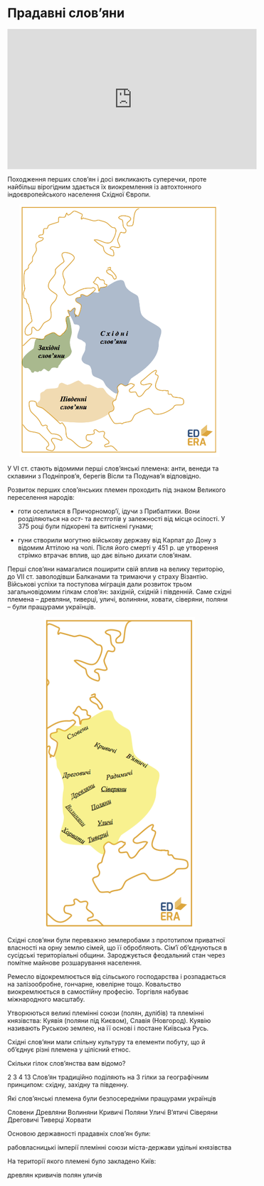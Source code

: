 Прадавні слов’яни
=================


<div class="fluidMedia">
<iframe align="center" width="560" height="315" src="https://www.youtube.com/embed/8qkuaLLekbc" frameborder="0" allowfullscreen></iframe>
</div>
<div class="popup">
</div>
<div class="space">
</div>

Походження перших слов’ян і досі викликають суперечки, проте найбільш
вірогідним здається їх виокремлення із автохтонного індоєвропейського
населення Східної Європи.

<div align="center">
<img src="slovv1.png" class="image" width="450" />
</div>


У VI ст. стають відомими перші слов’янські племена: анти, венеди та
склавини з Подніпров’я, берегів Вісли та Подунав’я відповідно.

Розвиток перших слов’янських племен проходить під знаком Великого
переселення народів:

-   готи оселилися в Причорномор’ї, ідучи з Прибалтики. Вони
    розділяються на *ост-* та *вестготів* у залежності від місця
    осілості. У 375 році були підкорені та витіснені гунами;

-   гуни створили могутню військову державу від Карпат до Дону з відомим
    Аттілою на чолі. Після його смерті у 451 р. це утворення стрімко
    втрачає вплив, що дає вільно дихати слов’янам.

Перші слов’яни намагалися поширити свій вплив на велику територію, до VII ст. заволодівши Балканами та тримаючи у страху Візантію. Військові успіхи та поступова міграція дали розвиток трьом загальновідомим гілкам слов’ян: західній, східній і південній. Саме східні племена – древляни, тиверці, уличі, волиняни, ховати, сіверяни, поляни – були пращурами українців.

<div align="center">
<img src="slov2.png" class="image" width="340"/>
</div>

Східні слов’яни були переважно землеробами з прототипом приватної власності на орну землю сімей, що її обробляють. Сім’ї об’єднуються в сусідські територіальні общини. Зароджується феодальний стан через помітне майнове розшарування населення.

Ремесло відокремлюється від сільського господарства і розпадається на залізообробне, гончарне, ювелірне тощо. Ковальство виокремлюється в самостійну професію. Торгівля набуває міжнародного масштабу.


Утворюються великі племінні союзи (полян, дулібів) та племінні князівства: Куявія (поляни під Києвом), Славія (Новгород). Куявію називають Руською землею, на її основі і постане Київська Русь.

Східні слов’яни мали спільну культуру та елементи побуту, що й об’єднує різні племена у цілісний етнос.


<quiz correctLabel="correct" incorrectLabel="incorrect" checkLabel="check">
    <question text="">
        <p>Скільки гілок слов’янства вам відомо?</p>
        <answer>2</answer>
        <answer correct>3</answer>
        <answer>4</answer>
        <answer>13</answer>
    <explanation>
    Слов’ян традиційно поділяють на 3 гілки за географічним принципом: східну, західну та південну.
    </explanation>
    </question>
    <question multiple>
        <p>Які слов’янські племена були безпосередніми пращурами українців</p>
        <answer>Словени</answer>
        <answer correct>Древляни</answer>
        <answer correct>Волиняни</answer>
        <answer>Кривичі </answer>
        <answer correct>Поляни</answer>
        <answer correct>Уличі</answer>
        <answer>В’ятичі</answer>
        <answer correct>Сіверяни</answer>
        <answer>Дреговичі</answer>
        <answer correct>Тиверці</answer>
        <answer correct>Хорвати</answer>
    </question>
    <question text="">
        <p>Основою державності прадавніх слов’ян були:</p>
        <answer>рабовласницькі імперії</answer>
        <answer correct>племінні союзи</answer>
        <answer>міста-держави</answer>
        <answer>удільні князівства</answer>
    </question>
    <question text="">
        <p>На території якого племені було закладено Київ:</p>
        <answer>древлян</answer>
        <answer>кривичів</answer>
        <answer correct>полян</answer>
        <answer>уличів</answer>
    </question>
</quiz>



